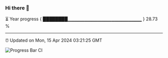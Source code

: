 ### Hi there 👋

⏳ Year progress { ████████▁▁▁▁▁▁▁▁▁▁▁▁▁▁▁▁▁▁▁▁▁▁ } 28.73 %

---

⏰ Updated on Mon, 15 Apr 2024 03:21:25 GMT

![Progress Bar CI](https://github.com/liununu/liununu/workflows/Progress%20Bar%20CI/badge.svg)
